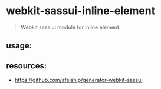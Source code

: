 # webkit-sassui-inline-element
> Webkit sass ui module for inline element.

## usage:

## resources:
+ https://github.com/afeiship/generator-webkit-sassui

